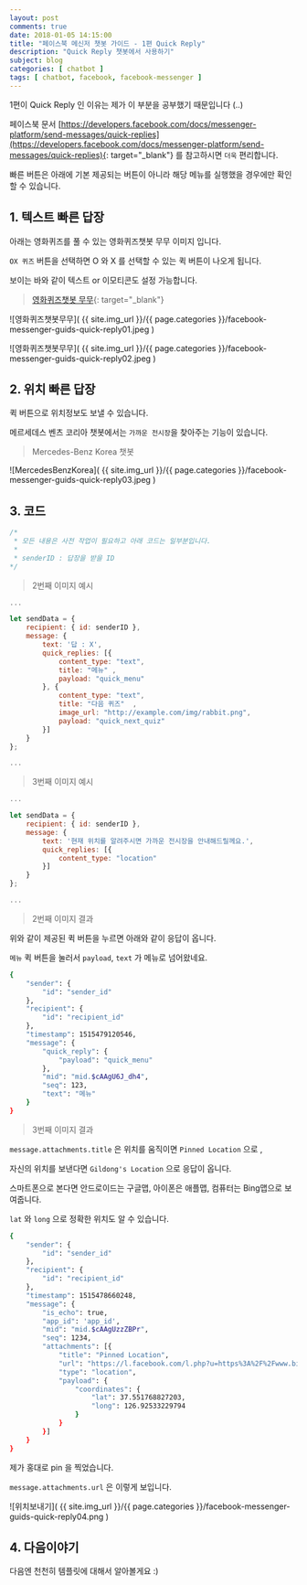 ```yaml
---
layout: post
comments: true
date: 2018-01-05 14:15:00
title: "페이스북 메신저 챗봇 가이드 - 1편 Quick Reply"
description: "Quick Reply 챗봇에서 사용하기"
subject: blog
categories: [ chatbot ]
tags: [ chatbot, facebook, facebook-messenger ]
---
```


1편이 Quick Reply 인 이유는 제가 이 부분을 공부했기 때문입니다 (..)

페이스북 문서 [https://developers.facebook.com/docs/messenger-platform/send-messages/quick-replies](https://developers.facebook.com/docs/messenger-platform/send-messages/quick-replies){: target="_blank"} 를 참고하시면 `더욱` 편리합니다.

빠른 버튼은 아래에 기본 제공되는 버튼이 아니라 해당 메뉴를 실행했을 경우에만 확인할 수 있습니다.

## 1. 텍스트 빠른 답장<a id="1-텍스트-빠른-답장" href="#1-텍스트-빠른-답장" class="s-link" aria-hidden="true"></a>

아래는 영화퀴즈를 풀 수 있는 영화퀴즈챗봇 무무 이미지 입니다.

`OX 퀴즈` 버튼을 선택하면 O 와 X 를 선택할 수 있는 퀵 버튼이 나오게 됩니다.

보이는 바와 같이 텍스트 or 이모티콘도 설정 가능합니다.

> [영화퀴즈챗봇 무무](https://m.me/moviequizbot){: target="_blank"}

![영화퀴즈챗봇무무]( {{ site.img_url }}/{{ page.categories }}/facebook-messenger-guids-quick-reply01.jpeg )

![영화퀴즈챗봇무무]( {{ site.img_url }}/{{ page.categories }}/facebook-messenger-guids-quick-reply02.jpeg )

## 2. 위치 빠른 답장<a id="2-위치-빠른-답장" href="#2-위치-빠른-답장" class="s-link" aria-hidden="true"></a>

퀵 버튼으로 위치정보도 보낼 수 있습니다.

메르세데스 벤츠 코리아 챗봇에서는 `가까운 전시장`을 찾아주는 기능이 있습니다.

> Mercedes-Benz Korea 챗봇

![MercedesBenzKorea]( {{ site.img_url }}/{{ page.categories }}/facebook-messenger-guids-quick-reply03.jpeg )

## 3. 코드<a id="3-코드" href="#3-코드" class="s-link" aria-hidden="true"></a>

```javascript
/*
 * 모든 내용은 사전 작업이 필요하고 아래 코드는 일부분입니다.
 *
 * senderID : 답장을 받을 ID
*/
```

> 2번째 이미지 예시

```javascript
...

let sendData = {
    recipient: { id: senderID },
    message: {
        text: '답 : X',
        quick_replies: [{
            content_type: "text",
            title: "메뉴" ,
            payload: "quick_menu"
        }, {
            content_type: "text",
            title: "다음 퀴즈"  ,
            image_url: "http://example.com/img/rabbit.png",
            payload: "quick_next_quiz"
        }]
    }
};

...
```

> 3번째 이미지 예시

```javascript
...

let sendData = {
    recipient: { id: senderID },
    message: {
        text: '현재 위치를 알려주시면 가까운 전시장을 안내해드릴께요.',
        quick_replies: [{
            content_type: "location"
        }]
    }
};

...
```

> 2번째 이미지 결과

위와 같이 제공된 퀵 버튼을 누르면 아래와 같이 응답이 옵니다.

`메뉴` 퀵 버튼을 눌러서 `payload`, `text` 가 메뉴로 넘어왔네요.

```bash
{
    "sender": {
        "id": "sender_id"
    },
    "recipient": {
        "id": "recipient_id"
    },
    "timestamp": 1515479120546,
    "message": {
        "quick_reply": {
            "payload": "quick_menu"
        },
        "mid": "mid.$cAAgU6J_dh4",
        "seq": 123,
        "text": "메뉴"
    }
}
```

> 3번째 이미지 결과

`message.attachments.title` 은 위치를 움직이면 `Pinned Location` 으로 ,

자신의 위치를 보낸다면 `Gildong's Location` 으로 응답이 옵니다.

스마트폰으로 본다면 안드로이드는 구글맵, 아이폰은 애플맵, 컴퓨터는 Bing맵으로 보여줍니다.

`lat` 와 `long` 으로 정확한 위치도 알 수 있습니다.

```bash
{
    "sender": {
        "id": "sender_id"
    },
    "recipient": {
        "id": "recipient_id"
    },
    "timestamp": 1515478660248,
    "message": {
        "is_echo": true,
        "app_id": 'app_id',
        "mid": "mid.$cAAgUzzZBPr",
        "seq": 1234,
        "attachments": [{
            "title": "Pinned Location",
            "url": "https://l.facebook.com/l.php?u=https%3A%2F%2Fwww.bing.com%2Fmaps%2Fdefault.aspx%3Fv%3D2%26pc%3DFACEBK%26mid%3D8100%26where1%3D37.551768827203%252C%2B126.92533229794%26FORM%3DFBKPL1%26mkt%3Den-US&h=ATPj4VN14nslJBMIU0XSsreQIOpI8gB7C3JM46MlcchwGUM1j22lqh2QTbG1X-DM8kbB0Bm58CNIB3B5qdkuex4PXxDJOqJM5POZhteGGamadr1-5Q&s=1&enc=AZP7PoiCa93kbTu4Z7gxjj5zYcdz8SJTuu1R5QqC1h1tgx6dMRsgunOSuTDYLZ90QTjc0KWyVydf_RXAfL_f5qBi",
            "type": "location",
            "payload": {
                "coordinates": {
                    "lat": 37.551768827203,
                    "long": 126.92533229794
                }
            }
        }]
    }
}
```

제가 홍대로 pin 을 찍었습니다.

`message.attachments.url` 은 이렇게 보입니다.

![위치보내기]( {{ site.img_url }}/{{ page.categories }}/facebook-messenger-guids-quick-reply04.png )


## 4. 다음이야기<a id="4-다음이야기" href="#4-다음이야기" class="s-link" aria-hidden="true"></a>

다음엔 천천히 템플릿에 대해서 알아볼게요 :)
